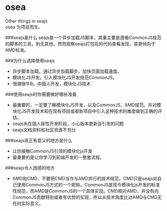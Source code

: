 osea
====

Other things in seajs  
osea 为项目而生。

###seajs是什么
seajs是一个异步加载JS脚本，其重主要是遵循CommonJS规范的脚本的工具，别无其他。然而观察seajs打包后的代码查看发现，其更倾向于AMD标准。

###为什么选择使用seajs
*    异步脚本加载。通过异步加载脚步，加快页面加载速度。
*    模块化JS开发。引入模块化JS开发规范CommonJS。
*    很潮很牛B。中国人开发，模块化JS技术  

###使用seajs时你需要做好哪些准备
*    最重要的，一定要了解模块化JS开发，以及CommonJS、AMD规范。并对模块化JS开发技术和在现有项目或者新项目中引入这种技术的难度做到正确的评估。
*    seajs尚在国人尿性开发阶段，小心版本更新会引发的问题
*    seajs文档资料和社区资源不充分

###seajs真正有意义的地方是什么
*	 让你接触CommonJS引领的模块化js开发
*    最重要的是让你学习到前端开发的一整套流程。

###seajs令人困惑的地方
*    AMD和CMD，不要把CMD当作与AMD并行的技术规范，CMD只是seajs对自己使用CommonJS方式的一个昵称。CommonJS是现今模块化js开发的标准性规范，而AMD是CommonJS的一个具体实现。CMD相对AMD，并没有向CommonJS贡献特别或者有优势的实现，所以从技术角度比对AMD与CMD无任何实际意义。